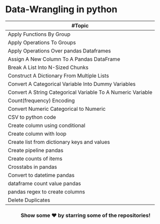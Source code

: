 # Data-Wrangling in python

| #Topic |
|---------|
| Apply Functions By Group |
| Apply Operations To Groups |
| Apply Operations Over pandas Dataframes |
| Assign A New Column To A Pandas DataFrame |
| Break A List Into N-Sized Chunks |
| Construct A Dictionary From Multiple Lists |
| Convert A Categorical Variable Into Dummy Variables |
| Convert A String Categorical Variable To A Numeric Variable |
| Count(frequency) Encoding |
| Convert Numeric Categorical to Numeric |
| CSV to python code |
| Create column using conditional |
| Create column with loop |
| Create list from dictionary keys and values |
| Create pipeline pandas |
| Create counts of items |
| Crosstabs in pandas|
| Convert to datetime pandas |
| dataframe count value pandas |
| pandas regex to create columns |
| Delete Duplicates |

<div align="center">

### Show some ❤️ by starring some of the repositories!

</div>
